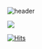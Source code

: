 

![header](https://capsule-render.vercel.app/api?type=cylinder&color=auto&height=300&section=header&text=Hello%20Zuhye&fontSize=70)




 <img src="https://img.shields.io/badge/JavaScript-F7DF1E?style=flat&logo=JavaScript&logoColor=white"/>



[![Hits](https://hits.seeyoufarm.com/api/count/incr/badge.svg?url=https%3A%2F%2Fgithub.com%2FZuhye&count_bg=%2373A8E9&title_bg=%23E9BAED&icon=&icon_color=%2399D2F3&title=hits&edge_flat=false)](https://hits.seeyoufarm.com)
